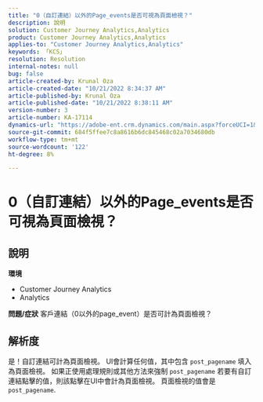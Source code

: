 ```yaml
---
title: "0（自訂連結）以外的Page_events是否可視為頁面檢視？"
description: 說明
solution: Customer Journey Analytics,Analytics
product: Customer Journey Analytics,Analytics
applies-to: "Customer Journey Analytics,Analytics"
keywords: 「KCS」
resolution: Resolution
internal-notes: null
bug: false
article-created-by: Krunal Oza
article-created-date: "10/21/2022 8:34:37 AM"
article-published-by: Krunal Oza
article-published-date: "10/21/2022 8:38:11 AM"
version-number: 3
article-number: KA-17114
dynamics-url: "https://adobe-ent.crm.dynamics.com/main.aspx?forceUCI=1&pagetype=entityrecord&etn=knowledgearticle&id=e0d0b62f-1b51-ed11-bba2-0022480867fb"
source-git-commit: 684f5ffee7c8a8616b6dc845468c02a7034680db
workflow-type: tm+mt
source-wordcount: '122'
ht-degree: 8%

---
```


# 0（自訂連結）以外的Page_events是否可視為頁面檢視？

## 說明

<b>環境</b>
- Customer Journey Analytics
- Analytics



<b>問題/症狀</b>
客戶連結（0以外的page_event）是否可計為頁面檢視？


## 解析度


是！自訂連結可計為頁面檢視。 UI會計算任何值，其中包含 `post_pagename` 填入為頁面檢視。 如果正使用處理規則或其他方法來強制 `post_pagename` 若要有自訂連結點擊的值，則該點擊在UI中會計為頁面檢視。 頁面檢視的值會是 `post_pagename`.
